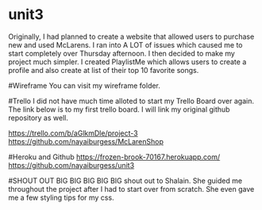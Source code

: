 # unit3

Originally, I had planned to create a website that allowed users to purchase new and used McLarens. I ran into A LOT of issues which caused me to start completely over Thursday afternoon. I then decided to make my project much simpler. I created PlaylistMe which allows users to create a profile and also create at list of their top 10 favorite songs. 

#Wireframe
You can visit my wireframe folder.

#Trello
I did not have much time alloted to start my Trello Board over again. The link below is to my first trello board. I will link my original github repository as well. 

https://trello.com/b/aGlkmDle/project-3
https://github.com/nayaiburgess/McLarenShop

#Heroku and Github
https://frozen-brook-70167.herokuapp.com/
https://github.com/nayaiburgess/unit3

#SHOUT OUT
BIG BIG BIG BIG BIG shout out to Shalain. She guided me throughout the project after I had to start over from scratch. She even gave me a few styling tips for my css. 